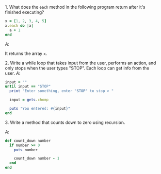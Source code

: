 $1.$ What does the `each` method in the following program return after it's finished executing?

```ruby
x = [1, 2, 3, 4, 5]
x.each do |a|
  a + 1
end
```

$A:$

It returns the array `x`.

$2.$ Write a while loop that takes input from the user, performs an action, and only stops when the user types "STOP". Each loop can get info from the user.
$A:$

```ruby
input = ""
until input == "STOP"
  print "Enter something, enter 'STOP' to stop > "

  input = gets.chomp

  puts "You entered: #{input}"
end
```

$3.$ Write a method that counts down to zero using recursion.

$A:$

```ruby
def count_down number
  if number >= 0
    puts number

    count_down number - 1
  end
end
```
